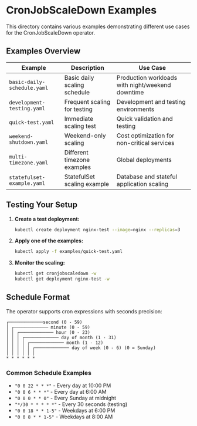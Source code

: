 # CronJobScaleDown Examples

This directory contains various examples demonstrating different use cases for the CronJobScaleDown operator.

## Examples Overview

| Example | Description | Use Case |
|---------|-------------|----------|
| `basic-daily-schedule.yaml` | Basic daily scaling schedule | Production workloads with night/weekend downtime |
| `development-testing.yaml` | Frequent scaling for testing | Development and testing environments |
| `quick-test.yaml` | Immediate scaling test | Quick validation and testing |
| `weekend-shutdown.yaml` | Weekend-only scaling | Cost optimization for non-critical services |
| `multi-timezone.yaml` | Different timezone examples | Global deployments |
| `statefulset-example.yaml` | StatefulSet scaling example | Database and stateful application scaling |

## Testing Your Setup

1. **Create a test deployment:**
   ```bash
   kubectl create deployment nginx-test --image=nginx --replicas=3
   ```

2. **Apply one of the examples:**
   ```bash
   kubectl apply -f examples/quick-test.yaml
   ```

3. **Monitor the scaling:**
   ```bash
   kubectl get cronjobscaledown -w
   kubectl get deployment nginx-test -w
   ```

## Schedule Format

The operator supports cron expressions with seconds precision:
```
┌─────────────second (0 - 59)
│ ┌───────────── minute (0 - 59)
│ │ ┌───────────── hour (0 - 23)
│ │ │ ┌───────────── day of month (1 - 31)
│ │ │ │ ┌───────────── month (1 - 12)
│ │ │ │ │ ┌───────────── day of week (0 - 6) (0 = Sunday)
│ │ │ │ │ │
* * * * * *
```

### Common Schedule Examples

- `"0 0 22 * * *"` - Every day at 10:00 PM
- `"0 0 6 * * *"` - Every day at 6:00 AM  
- `"0 0 0 * * 0"` - Every Sunday at midnight
- `"*/30 * * * * *"` - Every 30 seconds (testing)
- `"0 0 18 * * 1-5"` - Weekdays at 6:00 PM
- `"0 0 8 * * 1-5"` - Weekdays at 8:00 AM
